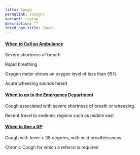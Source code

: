 ```yaml
---
title: Cough
permalink: /cough/
variant: tiptap
description: ""
third_nav_title: Cough
---
```

<h4><strong><u>When to Call an Ambulance</u></strong></h4>
<p></p>
<p>Severe shortness of breath</p>
<p></p>
<p>Rapid breathing</p>
<p></p>
<p>Oxygen meter shows an oxygen level of less than 95%</p>
<p></p>
<p>Acute wheezing sounds heard</p>
<p></p>
<h4><strong><u>When to go to the Emergency Department</u></strong></h4>
<p></p>
<p>Cough associated with severe shortness of breath or wheezing.</p>
<p></p>
<p>Recent travel to endemic regions such as middle east</p>
<p></p>
<h4><strong><u>When to See a GP</u></strong></h4>
<p></p>
<p>Cough with fever &gt; 38 degrees, with mild breathlessness</p>
<p></p>
<p>Chronic Cough for which a referral is required</p>
<p></p>